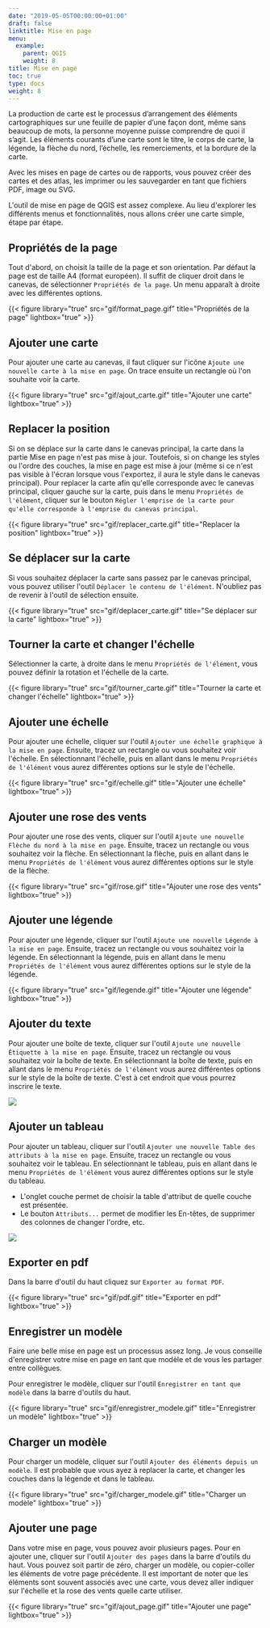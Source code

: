 ```yaml
---
date: "2019-05-05T00:00:00+01:00"
draft: false
linktitle: Mise en page
menu:
  example:
    parent: QGIS
    weight: 8
title: Mise en page
toc: true
type: docs
weight: 8
---
```


La production de carte est le processus d’arrangement des éléments cartographiques sur une feuille de papier d’une façon dont, même sans beaucoup de mots, la personne moyenne puisse comprendre de quoi il s’agit. Les éléments courants d’une carte sont le titre, le corps de carte, la légende, la flèche du nord, l’échelle, les remerciements, et la bordure de la carte.



Avec les mises en page de cartes ou de rapports, vous pouvez créer des cartes et des atlas, les imprimer ou les sauvegarder en tant que fichiers PDF, image ou SVG.


L'outil de mise en page de QGIS est assez complexe. Au lieu d'explorer les différents menus et fonctionnalités, nous allons créer une carte simple, étape par étape.


## Propriétés de la page

Tout d'abord, on choisit la taille de la page et son orientation. Par défaut la page est de taille A4 (format européen). Il suffit de cliquer droit dans le canevas, de sélectionner `Propriétés de la page`. Un menu apparaît à droite avec les différentes options.

{{< figure library="true" src="gif/format_page.gif" title="Propriétés de la page" lightbox="true" >}}


## Ajouter une carte

Pour ajouter une carte au canevas, il faut cliquer sur l'icône `Ajoute une nouvelle carte à la mise en page`. On trace ensuite un rectangle où l'on souhaite voir la carte.

{{< figure library="true" src="gif/ajout_carte.gif" title="Ajouter une carte" lightbox="true" >}}


## Replacer la position

Si on se déplace sur la carte dans le canevas principal, la carte dans la partie Mise en page n'est pas mise à jour. Toutefois, si on change les styles ou l'ordre des couches, la mise en page est mise à jour (même si ce n'est pas visible à l'écran lorsque vous l'exportez, il aura le style dans le canevas principal). Pour replacer la carte afin qu'elle corresponde avec le canevas principal, cliquer gauche sur la carte, puis dans le menu `Propriétés de l'élément`, cliquer sur le bouton `Régler l'emprise de la carte pour qu'elle corresponde à l'emprise du canevas principal`.

{{< figure library="true" src="gif/replacer_carte.gif" title="Replacer la position" lightbox="true" >}}

## Se déplacer sur la carte

Si vous souhaitez déplacer la carte sans passez par le canevas principal, vous pouvez utiliser l'outil `Déplacer le contenu de l'élément`. N'oubliez pas de revenir à l'outil de sélection ensuite.


{{< figure library="true" src="gif/deplacer_carte.gif" title="Se déplacer sur la carte" lightbox="true" >}}


## Tourner la carte et changer l'échelle

Sélectionner la carte, à droite dans le menu `Propriétés de l'élément`, vous pouvez définir la rotation et l'échelle de la carte. 


{{< figure library="true" src="gif/tourner_carte.gif" title="Tourner la carte et changer l'échelle" lightbox="true" >}}

## Ajouter une échelle

Pour ajouter une échelle, cliquer sur l'outil `Ajouter une échelle graphique à la mise en page`. Ensuite, tracez un rectangle ou vous souhaitez voir l'échelle. En sélectionnant l'échelle, puis en allant dans le menu `Propriétés de l'élément` vous aurez différentes options sur le style de l'échelle.

{{< figure library="true" src="gif/echelle.gif" title="Ajouter une échelle" lightbox="true" >}}

## Ajouter une rose des vents

Pour ajouter une rose des vents, cliquer sur l'outil `Ajoute une nouvelle Flèche du nord à la mise en page`. Ensuite, tracez un rectangle ou vous souhaitez voir la flèche. En sélectionnant la flèche, puis en allant dans le menu `Propriétés de l'élément` vous aurez différentes options sur le style de la flèche.


{{< figure library="true" src="gif/rose.gif" title="Ajouter une rose des vents" lightbox="true" >}}

## Ajouter une légende

Pour ajouter une légende, cliquer sur l'outil `Ajoute une nouvelle Légende à la mise en page`. Ensuite, tracez un rectangle ou vous souhaitez voir la légende. En sélectionnant la légende, puis en allant dans le menu `Propriétés de l'élément` vous aurez différentes options sur le style de la légende.

{{< figure library="true" src="gif/legende.gif" title="Ajouter une légende" lightbox="true" >}}

## Ajouter du texte

Pour ajouter une boîte de texte, cliquer sur l'outil `Ajoute une nouvelle Étiquette à la mise en page`. Ensuite, tracez un rectangle ou vous souhaitez voir la boîte de texte. En sélectionnant la boîte de texte, puis en allant dans le menu `Propriétés de l'élément` vous aurez différentes options sur le style de la boîte de texte. C'est à cet endroit que vous pourrez inscrire le texte.

![](/img/gif/texte.gif)

## Ajouter un tableau

Pour ajouter un tableau, cliquer sur l'outil `Ajouter une nouvelle Table des attributs à la mise en page`. Ensuite, tracez un rectangle ou vous souhaitez voir le tableau. En sélectionnant le tableau, puis en allant dans le menu `Propriétés de l'élément` vous aurez différentes options sur le style du tableau.

* L'onglet couche permet de choisir la table d'attribut de quelle couche est présentée.
* Le bouton `Attributs...` permet de modifier les En-têtes, de supprimer des colonnes de changer l'ordre, etc.



![](/img/gif/tableau.gif)

## Exporter en pdf

Dans la barre d'outil du haut cliquez sur `Exporter au format PDF`.

{{< figure library="true" src="gif/pdf.gif" title="Exporter en pdf" lightbox="true" >}}



## Enregistrer un modèle


Faire une belle mise en page est un processus assez long. Je vous conseille d'enregistrer votre mise en page en tant que modèle et de vous les partager entre collègues. 

Pour enregistrer le modèle, cliquer sur l'outil `Enregistrer en tant que modèle` dans la barre d'outils du haut.



{{< figure library="true" src="gif/enregistrer_modele.gif" title="Enregistrer un modèle" lightbox="true" >}}


## Charger un modèle

Pour charger un modèle, cliquer sur l'outil `Ajouter des éléments depuis un modèle`. Il est probable que vous ayez à replacer la carte, et changer les couches dans la légende et dans le tableau.

{{< figure library="true" src="gif/charger_modele.gif" title="Charger un modèle" lightbox="true" >}}



## Ajouter une page

Dans votre mise en page, vous pouvez avoir plusieurs pages. Pour en ajouter une, cliquer sur l'outil `Ajouter des pages` dans la barre d'outils du haut. Vous pouvez soit partir de zéro, charger un modèle, ou copier-coller les éléments de votre page précédente. Il est important de noter que les éléments sont souvent associés avec une carte, vous devez aller indiquer sur l'échelle et la rose des vents quelle carte utiliser.


{{< figure library="true" src="gif/ajout_page.gif" title="Ajouter une page" lightbox="true" >}}